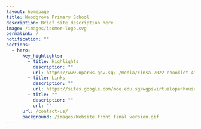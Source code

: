 ```yaml
---
layout: homepage
title: Woodgrove Primary School
description: Brief site description here
image: /images/isomer-logo.svg
permalink: /
notification: ""
sections:
  - hero:
      key_highlights:
        - title: Highlights
          description: ""
          url: https://www.nparks.gov.sg/-/media/cinsa-2022-ebooklet-4mb.ashx
        - title: Links
          description: ""
          url: https://sites.google.com/moe.edu.sg/wgpsvirtualopenhouse2022/home
        - title: ""
          description: ""
          url: ""
      url: /contact-us/
      background: /images/Website front final version.gif
---
```

